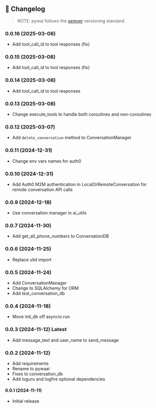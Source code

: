 📝 **Changelog**
---------------

> NOTE: pywai follows the [semver](https://semver.org/) versioning standard.

### 0.0.16 (2025-03-08)

- Add tool_call_id to tool responses (fix)

### 0.0.15 (2025-03-08)

- Add tool_call_id to tool responses (fix)

### 0.0.14 (2025-03-08)

- Add tool_call_id to tool responses

### 0.0.13 (2025-03-08)

- Change execute_tools to handle both coroutines and non-coroutines

### 0.0.12 (2025-03-07)

- Add `delete_conversation` method to ConversationManager

### 0.0.11 (2024-12-31)

- Change env vars names for auth0

### 0.0.10 (2024-12-31)

- Add Auth0 M2M authentication in LocalOrRemoteConversation for remote conversation API calls

### 0.0.9 (2024-12-18)

- Use conversation manager in ai_utils

### 0.0.7 (2024-11-30)

- Add get_all_phone_numbers to ConversationDB

### 0.0.6 (2024-11-25)

- Replace ulid import

### 0.0.5 (2024-11-24)

- Add ConversationManager
- Change to SQLAlchemy for ORM
- Add test_conversation_db

### 0.0.4 (2024-11-18)

- Move init_db off asyncio.run

### 0.0.3 (2024-11-12) **Latest**

- Add message_text and user_name to send_message

### 0.0.2 (2024-11-12)

- Add requirements
- Rename to pywaai
- Fixes to conversation_db
- Add loguru and logfire optional dependencies


#### 0.0.1 (2024-11-11)

- Initial release
